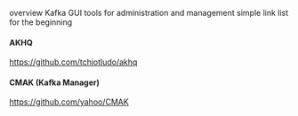 overview Kafka GUI tools for administration and management
simple link list for the beginning

#### **AKHQ**
https://github.com/tchiotludo/akhq  
  
  


#### **CMAK (Kafka Manager)**
https://github.com/yahoo/CMAK
